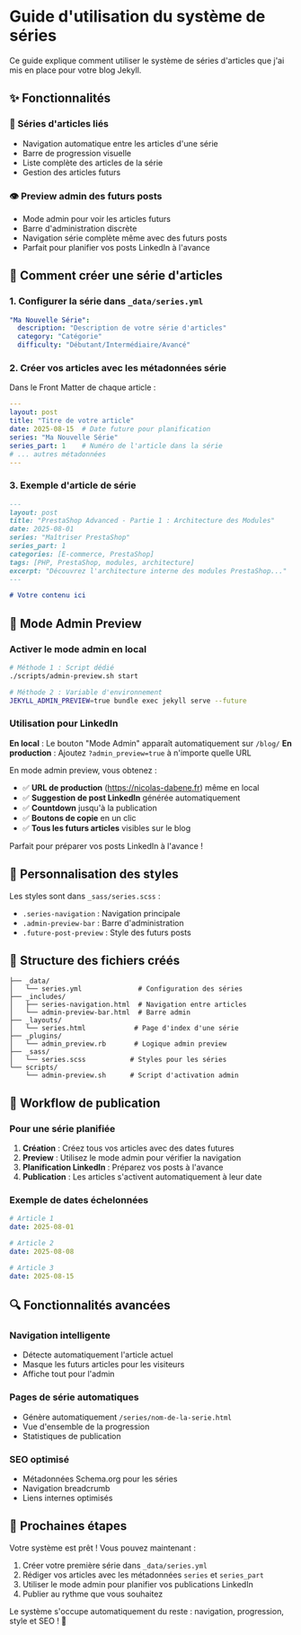 # Guide d'utilisation du système de séries

Ce guide explique comment utiliser le système de séries d'articles que j'ai mis en place pour votre blog Jekyll.

## ✨ Fonctionnalités

### 🔗 Séries d'articles liés
- Navigation automatique entre les articles d'une série
- Barre de progression visuelle
- Liste complète des articles de la série
- Gestion des articles futurs

### 👁️ Preview admin des futurs posts
- Mode admin pour voir les articles futurs
- Barre d'administration discrète
- Navigation série complète même avec des futurs posts
- Parfait pour planifier vos posts LinkedIn à l'avance

## 📝 Comment créer une série d'articles

### 1. Configurer la série dans `_data/series.yml`

```yaml
"Ma Nouvelle Série":
  description: "Description de votre série d'articles"
  category: "Catégorie"
  difficulty: "Débutant/Intermédiaire/Avancé"
```

### 2. Créer vos articles avec les métadonnées série

Dans le Front Matter de chaque article :

```yaml
---
layout: post
title: "Titre de votre article"
date: 2025-08-15  # Date future pour planification
series: "Ma Nouvelle Série"
series_part: 1    # Numéro de l'article dans la série
# ... autres métadonnées
---
```

### 3. Exemple d'article de série

```markdown
---
layout: post
title: "PrestaShop Advanced - Partie 1 : Architecture des Modules"
date: 2025-08-01
series: "Maîtriser PrestaShop"
series_part: 1
categories: [E-commerce, PrestaShop]
tags: [PHP, PrestaShop, modules, architecture]
excerpt: "Découvrez l'architecture interne des modules PrestaShop..."
---

# Votre contenu ici
```

## 🔮 Mode Admin Preview

### Activer le mode admin en local

```bash
# Méthode 1 : Script dédié
./scripts/admin-preview.sh start

# Méthode 2 : Variable d'environnement
JEKYLL_ADMIN_PREVIEW=true bundle exec jekyll serve --future
```

### Utilisation pour LinkedIn

**En local** : Le bouton "Mode Admin" apparaît automatiquement sur `/blog/`
**En production** : Ajoutez `?admin_preview=true` à n'importe quelle URL

En mode admin preview, vous obtenez :
- ✅ **URL de production** (https://nicolas-dabene.fr) même en local
- ✅ **Suggestion de post LinkedIn** générée automatiquement  
- ✅ **Countdown** jusqu'à la publication
- ✅ **Boutons de copie** en un clic
- ✅ **Tous les futurs articles** visibles sur le blog

Parfait pour préparer vos posts LinkedIn à l'avance !

## 🎨 Personnalisation des styles

Les styles sont dans `_sass/series.scss` :
- `.series-navigation` : Navigation principale
- `.admin-preview-bar` : Barre d'administration
- `.future-post-preview` : Style des futurs posts

## 📁 Structure des fichiers créés

```
├── _data/
│   └── series.yml              # Configuration des séries
├── _includes/
│   ├── series-navigation.html  # Navigation entre articles
│   └── admin-preview-bar.html  # Barre admin
├── _layouts/
│   └── series.html            # Page d'index d'une série
├── _plugins/
│   └── admin_preview.rb       # Logique admin preview
├── _sass/
│   └── series.scss           # Styles pour les séries
└── scripts/
    └── admin-preview.sh      # Script d'activation admin
```

## 🔄 Workflow de publication

### Pour une série planifiée

1. **Création** : Créez tous vos articles avec des dates futures
2. **Preview** : Utilisez le mode admin pour vérifier la navigation
3. **Planification LinkedIn** : Préparez vos posts à l'avance
4. **Publication** : Les articles s'activent automatiquement à leur date

### Exemple de dates échelonnées

```yaml
# Article 1
date: 2025-08-01

# Article 2 
date: 2025-08-08

# Article 3
date: 2025-08-15
```

## 🔍 Fonctionnalités avancées

### Navigation intelligente
- Détecte automatiquement l'article actuel
- Masque les futurs articles pour les visiteurs
- Affiche tout pour l'admin

### Pages de série automatiques
- Génère automatiquement `/series/nom-de-la-serie.html`
- Vue d'ensemble de la progression
- Statistiques de publication

### SEO optimisé
- Métadonnées Schema.org pour les séries
- Navigation breadcrumb
- Liens internes optimisés

## 🚀 Prochaines étapes

Votre système est prêt ! Vous pouvez maintenant :

1. Créer votre première série dans `_data/series.yml`
2. Rédiger vos articles avec les métadonnées `series` et `series_part`
3. Utiliser le mode admin pour planifier vos publications LinkedIn
4. Publier au rythme que vous souhaitez

Le système s'occupe automatiquement du reste : navigation, progression, style et SEO ! 🎉